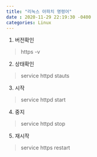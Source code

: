 ```yaml
---
title: "리눅스 아파치 명령어"
date : 2020-11-29 22:19:30 -0400
categories: Linux
---
```


1. 버전확인
	
> https -v

2. 상태확인

> service httpd stauts

3. 시작

> service httpd start

4. 중지

> service httpd stop


5. 재시작

> service https restart

